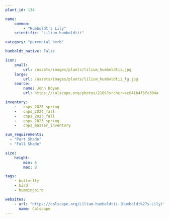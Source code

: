 ```yaml
---
plant_id: 134

name: 
    common: 
        - "Humboldt's Lily" 
    scientific: "Lilium humboldtii" 

category: "perennial herb"

humboldt_native: False

icon: 
    small: 
        url: /assets/images/plants/lilium_humboldtii.jpg
    large: 
        url: /assets/images/plants/lilium_humboldtii_lg.jpg
    source: 
        name: John Doyen 
        url: https://calscape.org/photos/2186?srchcr=sc641b4f5fc304a

inventory: 
    -   cnps_2025_spring
    -   cnps_2024_fall
    -   cnps_2023_fall
    -   cnps_2023_spring
    -   cnps_master_inventory

sun_requirements:
  - "Part Shade"
  - "Full Shade"

size:
    height: 
        min: 6
        max: 8

tags: 
    - butterfly
    - bird
    - hummingbird

websites: 
    - url: "https://calscape.org/Lilium-humboldtii-(Humboldt%27s-Lily)"
      name: Calscape
---
```



